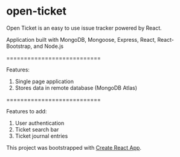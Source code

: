# open-ticket

Open Ticket is an easy to use issue tracker powered by React.

Application built with MongoDB, Mongoose, Express, React, React-Bootstrap, and Node.js

===========================

Features:
1. Single page application
2. Stores data in remote database (MongoDB Atlas)

===========================

Features to add:
1. User authentication
2. Ticket search bar
3. Ticket journal entries

This project was bootstrapped with [Create React App](https://github.com/facebook/create-react-app).
